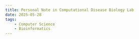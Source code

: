 ```yaml
---
title: Personal Note in Computational Disease Biology Lab
date: 2025-05-28
tags: 
    - Computer Science
    - Bioinformatics
---
```

